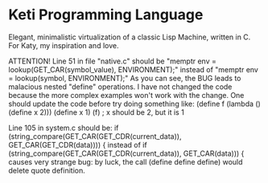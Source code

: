 # Keti Programming Language
Elegant, minimalistic virtualization of a classic Lisp Machine, written in C.
For Katy, my inspiration and love.

ATTENTION!
Line 51 in file "native.c" should be "memptr env = lookup(GET_CAR(symbol_value), ENVIRONMENT);" instead of "memptr env = lookup(symbol, ENVIRONMENT);"
As you can see, the BUG leads to malacious nested "define" operations.
I have not changed the code because the more complex examples won't work with the change.
One should update the code before try doing something like:
(define f (lambda () (define x 2)))
(define x 1)
(f) ; x should be 2, but it is 1

Line 105 in system.c should be:
if (string_compare(GET_CAR(GET_CDR(current_data)), GET_CAR(GET_CDR(data)))) {
instead of
if (string_compare(GET_CAR(GET_CDR(current_data)), GET_CAR(data))) {
causes very strange bug: by luck, the call (define define define) would delete quote definition.

